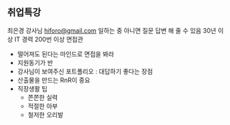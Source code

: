 ## 취업특강

최은경 강사님
hiforo@gmail.com
일하는 중 아니면 질문 답변 해 줄 수 있음
30년 이상 IT 경력
200번 이상 면접관

- 떨어져도 된다는 마인드로 면접을 봐라
- 지원동기가 반
- 강사님이 보여주신 포트폴리오 : 대답하기 좋다는 장점
- 산출물을 만드는 RnR이 중요
- 직장생활 팁
    - 쫀쫀한 실력
    - 적절한 아부
    - 철저한 오리발